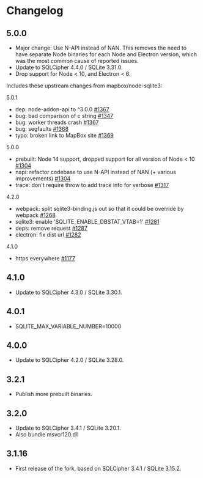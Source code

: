 # Changelog

## 5.0.0

- Major change: Use N-API instead of NAN.
  This removes the need to have separate Node binaries for each Node and Electron version, which was the most common cause of reported issues. 
- Update to SQLCipher 4.4.0 / SQLite 3.31.0.
- Drop support for Node < 10, and Electron < 6.

Includes these upstream changes from mapbox/node-sqlite3:

5.0.1
- dep: node-addon-api to ^3.0.0 [#1367](https://github.com/mapbox/node-sqlite3/pull/1367)
- bug: bad comparison of c string [#1347](https://github.com/mapbox/node-sqlite3/pull/1347)
- bug: worker threads crash [#1367](https://github.com/mapbox/node-sqlite3/pull/1367)
- bug: segfaults [#1368](https://github.com/mapbox/node-sqlite3/pull/1368)
- typo: broken link to MapBox site [#1369](https://github.com/mapbox/node-sqlite3/pull/1369)

5.0.0
- prebuilt: Node 14 support, dropped support for all version of Node < 10 [#1304](https://github.com/mapbox/node-sqlite3/pull/1304)
- napi: refactor codebase to use N-API instead of NAN (+ various improvements) [#1304](https://github.com/mapbox/node-sqlite3/pull/1304)
- trace: don't require throw to add trace info for verbose [#1317](https://github.com/mapbox/node-sqlite3/pull/1317)

4.2.0
- webpack: split sqlite3-binding.js out so that it could be override by webpack [#1268](https://github.com/mapbox/node-sqlite3/pull/1268)
- sqlite3: enable 'SQLITE_ENABLE_DBSTAT_VTAB=1' [#1281](https://github.com/mapbox/node-sqlite3/pull/1281)
- deps: remove request [#1287](https://github.com/mapbox/node-sqlite3/pull/1287)
- electron: fix dist url [#1282](https://github.com/mapbox/node-sqlite3/pull/1282)

4.1.0
- https everywhere [#1177](https://github.com/mapbox/node-sqlite3/pull/1177)


## 4.1.0

- Update to SQLCipher 4.3.0 / SQLite 3.30.1.

## 4.0.1 
 - SQLITE_MAX_VARIABLE_NUMBER=10000

## 4.0.0

- Update to SQLCipher 4.2.0 / SQLite 3.28.0.

## 3.2.1

- Publish more prebuilt binaries.

## 3.2.0

- Update to SQLCipher 3.4.1 / SQLite 3.20.1.
- Also bundle msvcr120.dll

## 3.1.16

- First release of the fork, based on SQLCipher 3.4.1 / SQLite 3.15.2.
